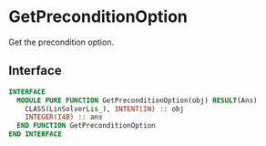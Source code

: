 # GetPreconditionOption

Get the precondition option.

## Interface

```fortran
INTERFACE
  MODULE PURE FUNCTION GetPreconditionOption(obj) RESULT(Ans)
    CLASS(LinSolverLis_), INTENT(IN) :: obj
    INTEGER(I4B) :: ans
  END FUNCTION GetPreconditionOption
END INTERFACE
```
